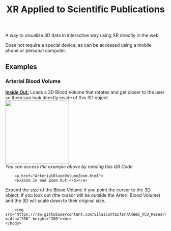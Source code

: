<html>
	<head>
		<meta charset="utf-8">
		<title>VCU • Silas Contaifer's WebXR</title>
		<meta name="description" content="Silas Contaifer's example of WebXR used for human anatomy">
		</head>
	<body>
		<header>
			<h1>
				XR Applied to Scientific Publications
			</h1>
		</header>
		<main>
			<p>A way to visualize 3D data in interactive way using XR directly in the web.</p>
			<p>Does not require a special device, as can be accessed using a mobile phone or personal computer.</p>
		</main>
		<h2>
			Examples
		</h2>
		<h3>
			Arterial Blood Volume
		</h3>
		<a href="ArterialBloodVolume.html">
		<b>Inside Out:</b></a> Loads a 3D Blood Volume that rotates and get closer to the user so them can look directly inside of this 3D object.<br>
		<img src="https://raw.githubusercontent.com/SilasContaifer/ARWeb_VCU_ResearchDay_test/main/image/QrCode_Example_ArterialBloodVolume.png" width="200" height="200"><br>
		        <i>You can access the example above by reading this QR Code</i><br>

		<a href="ArterialBloodVolumeZoom.html">
		<b>Zoom In and Zoom Out:</b></a>
Expand the size of the Blood Volume if you point the cursor to the 3D object, if you look out (the cursor will be outside the Arteril Blood Volume) and the 3D will scale down to their original size.<br>

		<img src="https://raw.githubusercontent.com/SilasContaifer/ARWeb_VCU_ResearchDay_test/main/image/QrCode_Example_ArterialBloodVolumeZoom.png" width="200" height="200"><br>
	</body>
</html>
